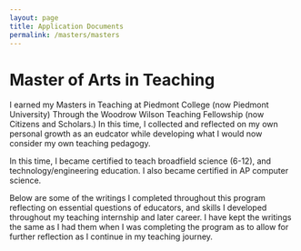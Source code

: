 ```yaml
---
layout: page
title: Application Documents
permalink: /masters/masters
---
```


# Master of Arts in Teaching

I earned my Masters in Teaching at Piedmont College (now Piedmont University) Through the Woodrow Wilson Teaching Fellowship (now Citizens and Scholars.)  In this time, I collected and reflected on my own personal growth as an eudcator while developing what I would now consider my own teaching pedagogy.  

In this time, I became certified to teach broadfield science (6-12), and technology/engineering education.  I also became certified in AP computer science.

Below are some of the writings I completed throughout this program reflecting on essential questions of educators, and skills I developed throughout my teaching internship and later career.  I have kept the writings the same as I had them when I was completing the program as to allow for further reflection as I continue in my teaching journey.